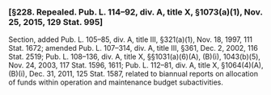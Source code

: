 ### [§228. Repealed. Pub. L. 114–92, div. A, title X, §1073(a)(1), Nov. 25, 2015, 129 Stat. 995] ###

Section, added Pub. L. 105–85, div. A, title III, §321(a)(1), Nov. 18, 1997, 111 Stat. 1672; amended Pub. L. 107–314, div. A, title III, §361, Dec. 2, 2002, 116 Stat. 2519; Pub. L. 108–136, div. A, title X, §§1031(a)(6)(A), (B)(i), 1043(b)(5), Nov. 24, 2003, 117 Stat. 1596, 1611; Pub. L. 112–81, div. A, title X, §1064(4)(A), (B)(i), Dec. 31, 2011, 125 Stat. 1587, related to biannual reports on allocation of funds within operation and maintenance budget subactivities.